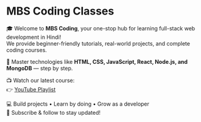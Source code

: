 # MBS Coding Classes

🎓 Welcome to **MBS Coding**, your one-stop hub for learning full-stack web development in Hindi!  
We provide beginner-friendly tutorials, real-world projects, and complete coding courses.

🚀 Master technologies like **HTML, CSS, JavaScript, React, Node.js, and MongoDB** — step by step.

📺 Watch our latest course:  
👉 [YouTube Playlist](https://www.youtube.com/playlist)

💻 Build projects • Learn by doing • Grow as a developer  
📌 Subscribe & follow to stay updated!
